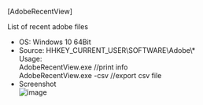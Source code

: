 [AdobeRecentView]  

List of recent adobe files  

- OS: Windows 10 64Bit
- Source: HHKEY_CURRENT_USER\SOFTWARE\Adobe\\*  
Usage:  
AdobeRecentView.exe //print info  
AdobeRecentView.exe -csv //export csv file  
- Screenshot  
![image](https://user-images.githubusercontent.com/69110090/95871360-890e1380-0da8-11eb-82bb-3aba1ab81a40.png)
